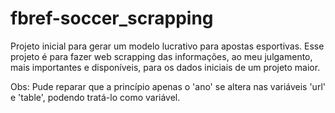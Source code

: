 # fbref-soccer_scrapping
Projeto inicial para gerar um modelo lucrativo para apostas esportivas.
Esse projeto é para fazer web scrapping das informações, ao meu julgamento, mais importantes  e disponíveis, para os dados iniciais de um projeto maior.

Obs: Pude reparar que a princípio apenas o 'ano' se altera nas variáveis 'url' e 'table', podendo tratá-lo como variável.
